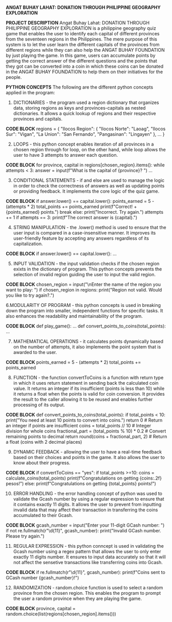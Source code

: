 **ANGAT BUHAY LAHAT: DONATION THROUGH PHILIPPINE GEOGRAPHY EXPLORATION**

**PROJECT DESCRIPTION**
  Angat Buhay Lahat: DONATION THROUGH PHILIPPINE GEOGRAPHY EXPLORATION is a philippine geography quiz game that enables the user to identify each capital of different provinces from the seventeen regions in the Philippines. The mere purpose of this system is to let the user learn the different capitals of the provinces from different regions while they can also help the ANGAT BUHAY FOUNDATION by just playing the game. In this game, users can accumulate points by getting the correct answer of the different questions and the points that they got can be converted into a coin in which these coins can be donated in the ANGAT BUHAY FOUNDATION to help them on their initiatives for the people. 

  **PYTHON CONCEPTS**
  The following are the different python concepts applied in the program:

 1. DICTIONARIES - the program used a region dictionary that organizes data, storing regions as keys and provinces-capitals as nested dictionaries. It allows a quick lookup of regions and their respective provinces and capitals.
 
 **CODE BLOCK**
regions = {
    "Ilocos Region": {
        "Ilocos Norte": "Laoag",
        "Ilocos Sur": "Vigan",
        "La Union": "San Fernando",
        "Pangasinan": "Lingayen"
    },
    ...
}


 2. LOOPS - this python concept enables iteration of all provinces in a chosen region through for loop, on the other hand, while loop allows the user to have 3 attempts to answer each question.

**CODE BLOCK**
for province, capital in regions[chosen_region}.items():
    while attempts < 3:
        answer = input(f"What is the capital of {province}? ")
        ...


3. CONDITIONAL STATEMENTS - if and else are used to manage the logic in order to check the correctness of answers as well as updating points or providing feedback. It implements the core logic of the quiz game.

**CODE BLOCK**
if answer.lower() == capital.lower():
    points_earned = 5 - (attempts * 2)
    total_points += points_earned
    print(f"Correct! +{points_earned} points.")
    break
else:
    print("Incorrect. Try again.")
    attempts += 1
if attempts == 3:
    print(f"The correct answer is {capital}.")


4. STRING MANIPULATION - the .lower() method is used to ensure that the user input is compared in a case-insensitive manner. It improves its user-friendly feature by accepting any answers regardless of its capitalization.

**CODE BLOCK**
if answer.lower() == capital.lower():
    ...


5. INPUT VALIDATION - the input validation checks if the chosen region exixts in the dictionary of program. This python concepts prevents the selection of invalid region guiding the user to input the valid region.

**CODE BLOCK**
chosen_region = input("\nEnter the name of the region you want to play: ")
if chosen_region in regions:
    print("Region not valid. Would you like to try again?.")


6.MODULARITY OF PROGRAM - this python concepts is used in breaking down the program into smaller, independent functions for specific tasks. It also enhances the readability and maintainability of the program.

**CODE BLOCK**
def play_game():
    ...
def convert_points_to_coins(total_points):
    ...


7. MATHEMATICAL OPERATIONS - it calculates points dynamically based on the number of attempts, it also implements the point system that is awarded to the user.

**CODE BLOCK**
points_earned = 5 - (attempts * 2)
total_points += points_earned


8. FUNCTION - the function convertToCoins is a function with return type in which it uses return statement in sending back the calculated coin value. It returns an integer if its insufficient (points is less than 10) while it returns a float when the points is valid for coin conversion. It provides the result to the caller allowing it to be reused and enables further processing of its output.

**CODE BLOCK**
def convert_points_to_coins(total_points):
    if total_points < 10:
        print("You need at least 10 points to convert into coins.")
        return 0  # Return an integer if points are insufficient
    coins = total_points // 10  # Integer division for whole coins
    fractional_part = (total_points % 10) * 0.2  # Convert remaining points to decimal
    return round(coins + fractional_part, 2)  # Return a float (coins with 2 decimal places)


9. DYNAMIC FEEDBACK - allowing the user to have a real-time feedback based on their choices and points in the game. It also allows the user to know about their progress.

**CODE BLOCK**
if convertToCoins == "yes":
   if total_points >=10:
       coins = calculate_coins(total_points)
       print(f"Congratulations on getting {coins:.2f} pesos!")
else:
   print(f"Congratulations on getting {total_points} points!")


10. ERROR HANDLING - the error handling concept of python was used to validate the Gcash number by using a regular expression to ensure that it contains exactly 11 digits. It allows the user to prevent from inputting invalid data that may affect their transaction in transferring the coins accumulated to their Gcash.

**CODE BLOCK**
gcash_number = input("Enter your 11-digit GCash number: ")
if not re.fullmatch(r"\d{11}", gcash_number):
    print("Invalid GCash number. Please try again.")


11. REGULAR EXPRESSION - this python conncept is used in validating the Gcash number using a regex pattern that allows the user to only enter exactly 11 digits number. It ensures to input data accurately so that it will not affect the sensetive transactions like transferring coins into Gcash.

**CODE BLOCK**
if re.fullmatch(r"\d{11}", gcash_number):
    print(f"Coins sent to GCash number {gcash_number}!")


12. RANDOMIZATION - random.choice function is used to select a random province from the chosen region. This enables the program to prompt the user a random province when they are playing the game.

**CODE BLOCK**
province, capital = random.choice(list(regions[chosen_region].items()))
